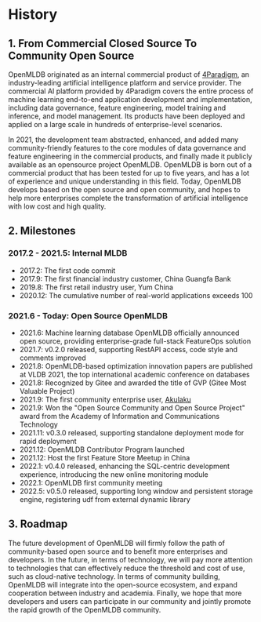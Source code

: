 # History

## 1. From Commercial Closed Source To Community Open Source

OpenMLDB originated as an internal commercial product of [4Paradigm](https://www.4paradigm.com), an industry-leading artificial intelligence platform and service provider. The commercial AI platform provided by 4Paradigm covers the entire process of machine learning end-to-end application development and implementation, including data governance, feature engineering, model training and inference, and model management. Its products have been deployed and applied on a large scale in hundreds of enterprise-level scenarios.

In 2021, the development team abstracted, enhanced, and added many community-friendly features to the core modules of data governance and feature engineering in the commercial products, and finally made it publicly available as an opensource project OpenMLDB. OpenMLDB is born out of a commercial product that has been tested for up to five years, and has a lot of experience and unique understanding in this field. Today, OpenMLDB develops based on the open source and open community, and hopes to help more enterprises complete the transformation of artificial intelligence with low cost and high quality.

## 2. Milestones

### 2017.2 - 2021.5: Internal  MLDB

- 2017.2: The first code commit
- 2017.9: The first financial industry customer, China Guangfa Bank
- 2019.8: The first retail industry user, Yum China
- 2020.12: The cumulative number of real-world applications exceeds 100

### 2021.6 - Today: Open Source OpenMLDB

- 2021.6: Machine learning database OpenMLDB officially announced open source, providing enterprise-grade full-stack FeatureOps solution
- 2021.7: v0.2.0 released, supporting RestAPI access, code style and comments improved
- 2021.8: OpenMLDB-based optimization innovation papers are published at VLDB 2021, the top international academic conference on databases
- 2021.8: Recognized by Gitee and awarded the title of GVP (Gitee Most Valuable Project)
- 2021.9: The first community enterprise user, [Akulaku](https://www.akulaku.com/)
- 2021.9: Won the "Open Source Community and Open Source Project" award from the Academy of Information and Communications Technology
- 2021.11: v0.3.0 released, supporting standalone deployment mode for rapid deployment
- 2021.12: OpenMLDB Contributor Program launched
- 2021.12: Host the first Feature Store Meetup in China
- 2022.1: v0.4.0 released, enhancing the SQL-centric development experience, introducing the new online monitoring module
- 2022.1: OpenMLDB first community meeting
- 2022.5: v0.5.0 released, supporting long window and persistent storage engine, registering udf from external dynamic library

## 3. Roadmap

The future development of OpenMLDB will firmly follow the path of community-based open source and to benefit more enterprises and developers. In the future, in terms of technology, we will pay more attention to technologies that can effectively reduce the threshold and cost of use, such as cloud-native technology. In terms of community building, OpenMLDB will integrate into the open-source ecosystem, and expand cooperation between industry and academia. Finally, we hope that more developers and users can participate in our community and jointly promote the rapid growth of the OpenMLDB community.
